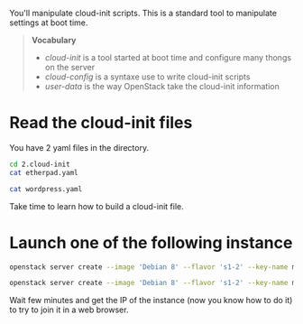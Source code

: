 You'll manipulate cloud-init scripts. This is a standard tool to manipulate settings at boot time.

> **Vocabulary**
>
> * *cloud-init* is a tool started at boot time and configure many thongs on the server
> * *cloud-config* is a syntaxe use to write cloud-init scripts
> * *user-data* is the way OpenStack take the cloud-init information

# Read the cloud-init files

You have 2 yaml files in the directory.
```bash
cd 2.cloud-init
cat etherpad.yaml
```
```bash
cat wordpress.yaml
```

Take time to learn how to build a cloud-init file.

# Launch one of the following instance

```bash
openstack server create --image 'Debian 8' --flavor 's1-2' --key-name mykey --user-data wordpress.yaml wordpress
```
```bash
openstack server create --image 'Debian 8' --flavor 's1-2' --key-name mykey --user-data etherpad.yaml etherpad
```

Wait few minutes and get the IP of the instance (now you know how to do it) to try to join it in a web browser.

